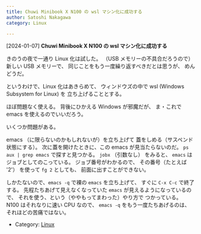 ```yaml
---
title: Chuwi Minibook X N100 の wsl マシン化に成功する
author: Satoshi Nakagawa
category: Linux

---
```


[2024-01-07] **Chuwi Minibook X N100 の wsl マシン化に成功する** 

 きのうの夜で一通り Linux 化は試した。
（USB メモリーの不具合だろうので）
新しい USB メモリーで、
同じことをもう一度繰り返すべきだとは思うが、
めんどうだ。

 というわけで、Linux 化はあきらめて、
ウィンドウズの中で
wsl (Windows Subsystem for Linux) を
立ち上げることとする。

 ほぼ問題なく使える。
背後にひかえる Windows が邪魔だが、
ま・これで emacs を使えるのでいいだろう。

<!--more-->

 いくつか問題がある。

 emacs （に限らないのかもしれないが）を立ち上げて
蓋をしめる（サスペンド状態にする）。
次に蓋を開けたときに、この emacs が見当たらないのだ。
`ps aux | grep emacs` で探すと見つかる。
`jobx` （引数なし） をみると、
`emacs` はジョブとしてのこっている。
ジョブ番号がわかるので、
その番号（たとえば '2'） を使って `fg 2` としても、
前面に出すことができない。

 しかたないので、`emacs -q` で裸の
`emacs` を立ち上げて、
すぐに `C-x C-c` で終了する。
先程たちあげて見えなくなっていた
`emacs` が見えるようになっているので、
それを使う、という（ややもってまわった）やり方で
つかっている。
N100 はそれなりに速い CPU なので、
`emacs -q` をもう一度たちあげるのは、
それほどの苦痛ではない。

- Category: [Linux](https://merapano.github.io/categories.html#Linux)

